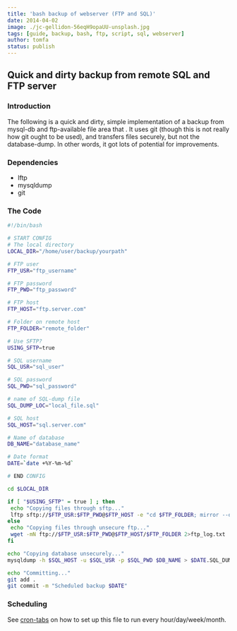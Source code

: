 ```yaml
---
title: 'bash backup of webserver (FTP and SQL)'
date: 2014-04-02
image: ./jc-gellidon-56eqH9opaUU-unsplash.jpg
tags: [guide, backup, bash, ftp, script, sql, webserver]
author: tomfa
status: publish
---
```


## Quick and dirty backup from remote SQL and FTP server

### Introduction

The following is a quick and dirty, simple implementation of a backup from mysql-db and ftp-available file area that . It uses git (though this is not really how git ought to be used), and transfers files securely, but not the database-dump. In other words, it got lots of potential for improvements.

### Dependencies

- lftp
- mysqldump
- git

### The Code

```bash
#!/bin/bash

# START CONFIG
# The local directory
LOCAL_DIR="/home/user/backup/yourpath"

# FTP user
FTP_USR="ftp_username"

# FTP password
FTP_PWD="ftp_password"

# FTP host
FTP_HOST="ftp.server.com"

# Folder on remote host
FTP_FOLDER="remote_folder"

# Use SFTP?
USING_SFTP=true

# SQL username
SQL_USR="sql_user"

# SQL password
SQL_PWD="sql_password"

# name of SQL-dump file
SQL_DUMP_LOC="local_file.sql"

# SQL host
SQL_HOST="sql.server.com"

# Name of database
DB_NAME="database_name"

# Date format
DATE=`date +%Y-%m-%d`

# END CONFIG

cd $LOCAL_DIR

if [ "$USING_SFTP" = true ] ; then
 echo "Copying files through sftp..."
 lftp sftp://$FTP_USR:$FTP_PWD@$FTP_HOST -e "cd $FTP_FOLDER; mirror --only-newer; quit"2>ftp_log.txt
else
 echo "Copying files through unsecure ftp..."
 wget -mN ftp://$FTP_USR:$FTP_PWD@$FTP_HOST/$FTP_FOLDER 2>ftp_log.txt
fi

echo "Copying database unsecurely..."
mysqldump -h $SQL_HOST -u $SQL_USR -p $SQL_PWD $DB_NAME > $DATE.SQL_DUMP_LOC

echo "Committing..."
git add .
git commit -m "Scheduled backup $DATE"

```

### Scheduling

See [cron-tabs](http://notes.webutvikling.org/cron-tabs/ 'Cron tabs: create and delete') on how to set up this file to run every hour/day/week/month.
